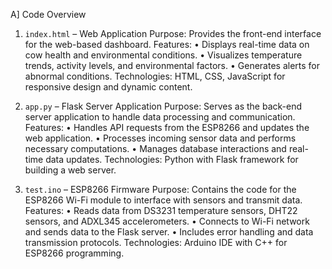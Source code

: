 A] Code Overview
1. `index.html` – Web Application
Purpose: Provides the front-end interface for the web-based dashboard.
Features:
•	Displays real-time data on cow health and environmental conditions.
•	Visualizes temperature trends, activity levels, and environmental factors.
•	Generates alerts for abnormal conditions.
Technologies: HTML, CSS, JavaScript for responsive design and dynamic content.

2. `app.py` – Flask Server Application
Purpose: Serves as the back-end server application to handle data processing and communication.
Features:
•	Handles API requests from the ESP8266 and updates the web application.
•	Processes incoming sensor data and performs necessary computations.
•	Manages database interactions and real-time data updates.
Technologies: Python with Flask framework for building a web server.

3. `test.ino` – ESP8266 Firmware
Purpose: Contains the code for the ESP8266 Wi-Fi module to interface with sensors and transmit data.
Features:
•	Reads data from DS3231 temperature sensors, DHT22 sensors, and ADXL345 accelerometers.
•	Connects to Wi-Fi network and sends data to the Flask server.
•	Includes error handling and data transmission protocols.
Technologies: Arduino IDE with C++ for ESP8266 programming.

